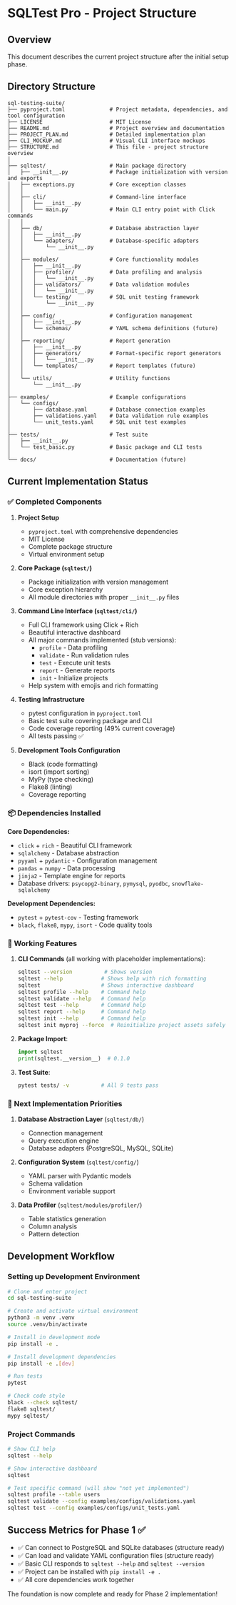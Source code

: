 # SQLTest Pro - Project Structure

## Overview
This document describes the current project structure after the initial setup phase.

## Directory Structure

```
sql-testing-suite/
├── pyproject.toml              # Project metadata, dependencies, and tool configuration
├── LICENSE                     # MIT License
├── README.md                   # Project overview and documentation
├── PROJECT_PLAN.md             # Detailed implementation plan
├── CLI_MOCKUP.md               # Visual CLI interface mockups  
├── STRUCTURE.md                # This file - project structure overview
│
├── sqltest/                    # Main package directory
│   ├── __init__.py             # Package initialization with version and exports
│   ├── exceptions.py           # Core exception classes
│   │
│   ├── cli/                    # Command-line interface
│   │   ├── __init__.py         
│   │   └── main.py             # Main CLI entry point with Click commands
│   │
│   ├── db/                     # Database abstraction layer
│   │   ├── __init__.py
│   │   └── adapters/           # Database-specific adapters
│   │       └── __init__.py
│   │
│   ├── modules/                # Core functionality modules
│   │   ├── __init__.py
│   │   ├── profiler/           # Data profiling and analysis
│   │   │   └── __init__.py
│   │   ├── validators/         # Data validation modules
│   │   │   └── __init__.py
│   │   └── testing/            # SQL unit testing framework
│   │       └── __init__.py
│   │
│   ├── config/                 # Configuration management
│   │   ├── __init__.py
│   │   └── schemas/            # YAML schema definitions (future)
│   │
│   ├── reporting/              # Report generation
│   │   ├── __init__.py
│   │   ├── generators/         # Format-specific report generators
│   │   │   └── __init__.py
│   │   └── templates/          # Report templates (future)
│   │
│   └── utils/                  # Utility functions
│       └── __init__.py
│
├── examples/                   # Example configurations
│   └── configs/
│       ├── database.yaml       # Database connection examples
│       ├── validations.yaml    # Data validation rule examples
│       └── unit_tests.yaml     # SQL unit test examples
│
├── tests/                      # Test suite
│   ├── __init__.py
│   └── test_basic.py           # Basic package and CLI tests
│
└── docs/                       # Documentation (future)
```

## Current Implementation Status

### ✅ Completed Components

1. **Project Setup**
   - `pyproject.toml` with comprehensive dependencies
   - MIT License
   - Complete package structure
   - Virtual environment setup

2. **Core Package (`sqltest/`)**
   - Package initialization with version management
   - Core exception hierarchy
   - All module directories with proper `__init__.py` files

3. **Command Line Interface (`sqltest/cli/`)**
   - Full CLI framework using Click + Rich
   - Beautiful interactive dashboard
   - All major commands implemented (stub versions):
     - `profile` - Data profiling
     - `validate` - Run validation rules
     - `test` - Execute unit tests
     - `report` - Generate reports
     - `init` - Initialize projects
   - Help system with emojis and rich formatting

4. **Testing Infrastructure**
   - pytest configuration in `pyproject.toml`
   - Basic test suite covering package and CLI
   - Code coverage reporting (49% current coverage)
   - All tests passing ✅

5. **Development Tools Configuration**
   - Black (code formatting)
   - isort (import sorting)  
   - MyPy (type checking)
   - Flake8 (linting)
   - Coverage reporting

### 📦 Dependencies Installed

**Core Dependencies:**
- `click` + `rich` - Beautiful CLI framework
- `sqlalchemy` - Database abstraction
- `pyyaml` + `pydantic` - Configuration management
- `pandas` + `numpy` - Data processing
- `jinja2` - Template engine for reports
- Database drivers: `psycopg2-binary`, `pymysql`, `pyodbc`, `snowflake-sqlalchemy`

**Development Dependencies:**
- `pytest` + `pytest-cov` - Testing framework
- `black`, `flake8`, `mypy`, `isort` - Code quality tools

### 🎯 Working Features

1. **CLI Commands** (all working with placeholder implementations):
   ```bash
   sqltest --version          # Shows version
   sqltest --help            # Shows help with rich formatting  
   sqltest                   # Shows interactive dashboard
   sqltest profile --help    # Command help
   sqltest validate --help   # Command help
   sqltest test --help       # Command help
   sqltest report --help     # Command help
   sqltest init --help       # Command help
   sqltest init myproj --force  # Reinitialize project assets safely
   ```

2. **Package Import**:
   ```python
   import sqltest
   print(sqltest.__version__)  # 0.1.0
   ```

3. **Test Suite**:
   ```bash
   pytest tests/ -v          # All 9 tests pass
   ```

### 🚧 Next Implementation Priorities

1. **Database Abstraction Layer** (`sqltest/db/`)
   - Connection management
   - Query execution engine
   - Database adapters (PostgreSQL, MySQL, SQLite)

2. **Configuration System** (`sqltest/config/`)
   - YAML parser with Pydantic models
   - Schema validation
   - Environment variable support

3. **Data Profiler** (`sqltest/modules/profiler/`)
   - Table statistics generation
   - Column analysis
   - Pattern detection

## Development Workflow

### Setting up Development Environment
```bash
# Clone and enter project
cd sql-testing-suite

# Create and activate virtual environment
python3 -m venv .venv
source .venv/bin/activate

# Install in development mode
pip install -e .

# Install development dependencies
pip install -e .[dev]

# Run tests
pytest

# Check code style
black --check sqltest/
flake8 sqltest/
mypy sqltest/
```

### Project Commands
```bash
# Show CLI help
sqltest --help

# Show interactive dashboard  
sqltest

# Test specific command (will show "not yet implemented")
sqltest profile --table users
sqltest validate --config examples/configs/validations.yaml
sqltest test --config examples/configs/unit_tests.yaml
```

## Success Metrics for Phase 1 ✅

- ✅ Can connect to PostgreSQL and SQLite databases (structure ready)
- ✅ Can load and validate YAML configuration files (structure ready) 
- ✅ Basic CLI responds to `sqltest --help` and `sqltest --version`
- ✅ Project can be installed with `pip install -e .`
- ✅ All core dependencies work together

The foundation is now complete and ready for Phase 2 implementation!
